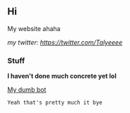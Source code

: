 ## Hi

My website ahaha

_my twitter: https://twitter.com/Talyeeee_

### Stuff

**I haven't done much concrete yet lol**

[My dumb bot](https://twitter.com/BotsonsFaveSon)

```markdown
Yeah that's pretty much it bye
```
